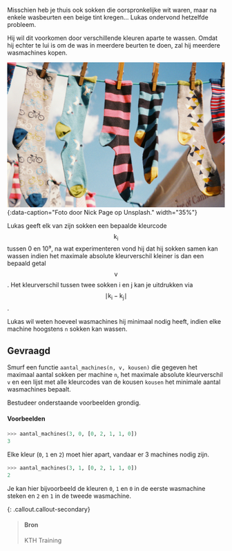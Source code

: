 Misschien heb je thuis ook sokken die oorspronkelijke wit waren, maar na enkele wasbeurten een beige tint kregen... Lukas ondervond hetzelfde probleem.

Hij wil dit voorkomen door verschillende kleuren aparte te wassen. Omdat hij echter te lui is om de was in meerdere beurten te doen, zal hij meerdere wasmachines kopen.

![Foto door Nick Page op Unsplash.](media/nick-page.jpg "Foto door Nick Page op Unsplash."){:data-caption="Foto door Nick Page op Unsplash." width="35%"}

Lukas geeft elk van zijn sokken een bepaalde kleurcode $$\mathsf{k_i}$$ tussen 0 en 10⁹, na wat experimenteren vond hij dat hij sokken samen kan wassen indien het maximale absolute kleurverschil kleiner is dan een bepaald getal $$\mathsf{v}$$. Het kleurverschil tussen twee sokken i en j kan je uitdrukken via 
$$\mathsf{\mid k_i - k_j\mid}$$.

Lukas wil weten hoeveel wasmachines hij minimaal nodig heeft, indien elke machine hoogstens `n` sokken kan wassen.

## Gevraagd
Smurf een functie `aantal_machines(n, v, kousen)` die gegeven het maximaal aantal sokken per machine `n`, het maximale absolute kleurverschil `v` en een lijst met alle kleurcodes van de kousen `kousen` het minimale aantal wasmachines bepaalt.

Bestudeer onderstaande voorbeelden grondig.

#### Voorbeelden

```python
>>> aantal_machines(3, 0, [0, 2, 1, 1, 0])
3
```

Elke kleur (`0`, `1` en `2`) moet hier apart, vandaar er 3 machines nodig zijn.


```python
>>> aantal_machines(3, 1, [0, 2, 1, 1, 0])
2
```

Je kan hier bijvoorbeeld de kleuren `0`, `1` en `0` in de eerste wasmachine steken en `2` en `1` in de tweede wasmachine.

{: .callout.callout-secondary}
>#### Bron
> KTH Training
